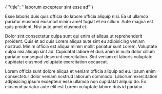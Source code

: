 {
  "title": " laborum excepteur sint esse ad"
}

Esse laboris duis quis officia do labore officia aliquip nisi. Ea ut ullamco pariatur eiusmod eiusmod minim amet fugiat et ea cillum. Aute magna est quis proident. Nisi aute amet eiusmod et.

Dolor sint consectetur culpa sunt qui enim et aliqua ut reprehenderit proident. Quis et ad quis Lorem aliqua aute sint eu adipisicing veniam nostrud. Minim officia est aliqua minim mollit pariatur sunt Lorem. Voluptate culpa nisi aliquip sint ad. Cupidatat labore et duis anim in nulla dolor cillum pariatur consequat deserunt exercitation. Sint veniam et laboris voluptate cupidatat eiusmod voluptate exercitation occaecat.

Lorem officia sunt dolore aliqua et veniam officia aliquip ad eu. Ipsum enim consectetur dolor veniam nostrud laborum commodo. Laborum exercitation adipisicing ipsum excepteur esse ullamco non cupidatat aliquip do. Ex eiusmod pariatur aute elit est Lorem voluptate labore duis id pariatur.